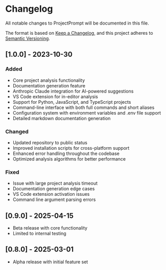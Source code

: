 # Changelog

All notable changes to ProjectPrompt will be documented in this file.

The format is based on [Keep a Changelog](https://keepachangelog.com/en/1.0.0/),
and this project adheres to [Semantic Versioning](https://semver.org/spec/v2.0.0.html).

## [1.0.0] - 2023-10-30

### Added
- Core project analysis functionality
- Documentation generation feature
- Anthropic Claude integration for AI-powered suggestions
- VS Code extension for in-editor analysis
- Support for Python, JavaScript, and TypeScript projects
- Command-line interface with both full commands and short aliases
- Configuration system with environment variables and .env file support
- Detailed markdown documentation generation

### Changed
- Updated repository to public status
- Improved installation scripts for cross-platform support
- Enhanced error handling throughout the codebase
- Optimized analysis algorithms for better performance

### Fixed
- Issue with large project analysis timeout
- Documentation generation edge cases
- VS Code extension activation issues
- Command line argument parsing errors

## [0.9.0] - 2025-04-15
- Beta release with core functionality
- Limited to internal testing

## [0.8.0] - 2025-03-01
- Alpha release with initial feature set

